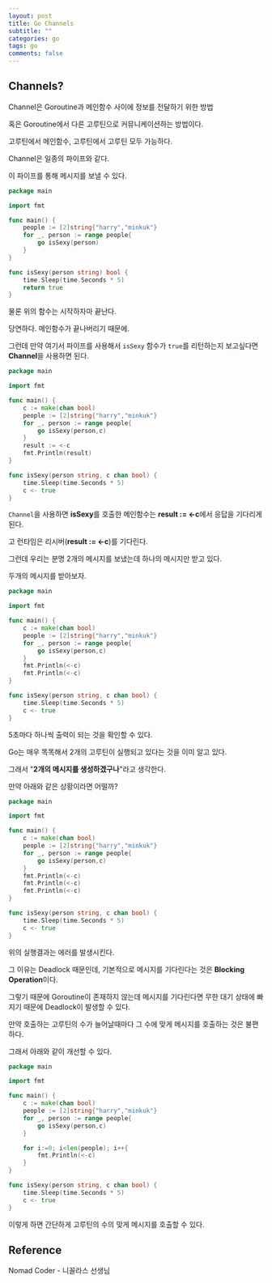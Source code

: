 ```yaml
---
layout: post
title: Go Channels
subtitle: ""
categories: go
tags: go
comments: false
---
```


## Channels?

Channel은 Goroutine과 메인함수 사이에 정보를 전달하기 위한 방법

혹은 Goroutine에서 다른 고루틴으로 커뮤니케이션하는 방법이다.

고루틴에서 메인함수, 고루틴에서 고루틴 모두 가능하다.

Channel은 일종의 파이프와 같다.

이 파이프를 통해 메시지를 보낼 수 있다.

```go
package main

import fmt

func main() {
	people := [2]string{"harry","minkuk"}
	for _, person := range people{
		go isSexy(person)
	}
}

func isSexy(person string) bool {
	time.Sleep(time.Seconds * 5)
	return true
}
```

물론 위의 함수는 시작하자마 끝난다.

당연하다. 메인함수가 끝나버리기 때문에.

그런데 만약 여기서 파이프를 사용해서 `isSexy` 함수가 `true`를 리턴하는지 보고싶다면 **Channel**을 사용하면 된다.

```go
package main

import fmt

func main() {
	c := make(chan bool)
	people := [2]string{"harry","minkuk"}
	for _, person := range people{
		go isSexy(person,c)
	}
	result := <-c
	fmt.Println(result)
}

func isSexy(person string, c chan bool) {
	time.Sleep(time.Seconds * 5)
	c <- true
}
```

`Channel`을 사용하면 **isSexy**를 호출한 메인함수는 **result := <-c**에서 응답을 기다리게 된다.

고 런타임은 리시버(**result := <-c**)를 기다린다.

그런데 우리는 분명 2개의 메시지를 보냈는데 하나의 메시지만 받고 있다.

두개의 메시지를 받아보자.

```go
package main

import fmt

func main() {
	c := make(chan bool)
	people := [2]string{"harry","minkuk"}
	for _, person := range people{
		go isSexy(person,c)
	}
	fmt.Println(<-c)
	fmt.Println(<-c)
}

func isSexy(person string, c chan bool) {
	time.Sleep(time.Seconds * 5)
	c <- true
}
```

5초마다 하나씩 출력이 되는 것을 확인할 수 있다.

Go는 매우 똑똑해서 2개의 고루틴이 실행되고 있다는 것을 이미 알고 있다.

그래서 "**2개의 메시지를 생성하겠구나**"라고 생각한다.

만약 아래와 같은 상황이라면 어떨까?

```go
package main

import fmt

func main() {
	c := make(chan bool)
	people := [2]string{"harry","minkuk"}
	for _, person := range people{
		go isSexy(person,c)
	}
	fmt.Println(<-c)
	fmt.Println(<-c)
	fmt.Println(<-c)
}

func isSexy(person string, c chan bool) {
	time.Sleep(time.Seconds * 5)
	c <- true
}
```

위의 실행결과는 에러를 발생시킨다.

그 이유는 Deadlock 때문인데, 기본적으로 메시지를 기다린다는 것은 **Blocking Operation**이다.

그렇기 때문에 Goroutine이 존재하지 않는데 메시지를 기다린다면 무한 대기 상태에 빠지기 때문에 Deadlock이 발생할 수 있다.

만약 호출하는 고루틴의 수가 늘어날때마다 그 수에 맞게 메시지를 호출하는 것은 불편하다.

그래서 아래와 같이 개선할 수 있다.

```go
package main

import fmt

func main() {
	c := make(chan bool)
	people := [2]string{"harry","minkuk"}
	for _, person := range people{
		go isSexy(person,c)
	}

	for i:=0; i<len(people); i++{
		fmt.Println(<-c)
	}
}

func isSexy(person string, c chan bool) {
	time.Sleep(time.Seconds * 5)
	c <- true
}
```

이렇게 하면 간단하게 고루틴의 수의 맞게 메시지를 호출할 수 있다.

## Reference

Nomad Coder - 니꼴라스 선생님
